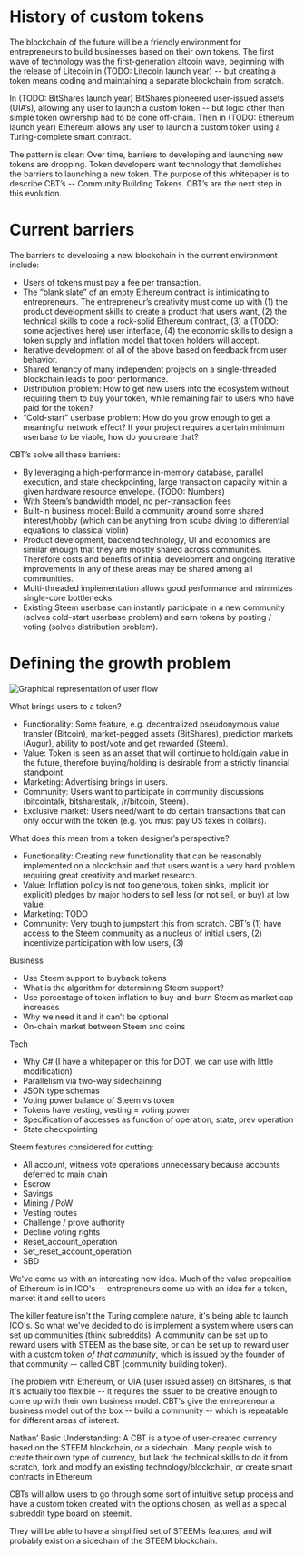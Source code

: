 # History of custom tokens

The blockchain of the future will be a friendly environment for entrepreneurs
to build businesses based on their own tokens.  The first wave of technology
was the first-generation altcoin wave, beginning with the release of Litecoin
in (TODO: Litecoin launch year) -- but creating a token means coding and
maintaining a separate blockchain from scratch.

In (TODO: BitShares launch year) BitShares pioneered user-issued assets
(UIA’s), allowing any user to launch a custom token -- but logic other
than simple token ownership had to be done off-chain.  Then in (TODO:
Ethereum launch year) Ethereum allows any user to launch a custom token
using a Turing-complete smart contract.

The pattern is clear:  Over time, barriers to developing and launching new
tokens are dropping.  Token developers want technology that demolishes the
barriers to launching a new token.  The purpose of this whitepaper is to
describe CBT’s -- Community Building Tokens.  CBT’s are the next step in
this evolution.

# Current barriers

The barriers to developing a new blockchain in the current environment include:

- Users of tokens must pay a fee per transaction.
- The “blank slate” of an empty Ethereum contract is intimidating to
entrepreneurs.  The entrepreneur’s creativity must come up with (1) the
product development skills to create a product that users want, (2) the
technical skills to code a rock-solid Ethereum contract, (3) a (TODO:
some adjectives here) user interface, (4) the economic skills to design
a token supply and inflation model that token holders will accept.
- Iterative development of all of the above based on feedback from user behavior.
- Shared tenancy of many independent projects on a single-threaded blockchain
leads to poor performance.
- Distribution problem:  How to get new users into the ecosystem without
requiring them to buy your token, while remaining fair to users who have
paid for the token?
- “Cold-start” userbase problem:  How do you grow enough to get a meaningful
network effect?  If your project requires a certain minimum userbase to be
viable, how do you create that?

CBT’s solve all these barriers:

- By leveraging a high-performance in-memory database, parallel execution,
and state checkpointing, large transaction capacity within a given hardware
resource envelope.  (TODO:  Numbers)
- With Steem’s bandwidth model, no per-transaction fees
- Built-in business model:  Build a community around some shared interest/hobby
(which can be anything from scuba diving to differential equations to
classical violin)
- Product development, backend technology, UI and economics are similar
enough that they are mostly shared across communities.  Therefore costs
and benefits of initial development and ongoing iterative improvements
in any of these areas may be shared among all communities.
- Multi-threaded implementation allows good performance and minimizes
single-core bottlenecks.
- Existing Steem userbase can instantly participate in a new community
(solves cold-start userbase problem) and earn tokens by posting / voting
(solves distribution problem).

# Defining the growth problem

![Graphical representation of user flow](img/build/userflow.png)


What brings users to a token?

- Functionality:  Some feature, e.g. decentralized pseudonymous value
transfer (Bitcoin), market-pegged assets (BitShares), prediction markets
(Augur), ability to post/vote and get rewarded (Steem).
- Value:  Token is seen as an asset that will continue to hold/gain value
in the future, therefore buying/holding is desirable from a strictly
financial standpoint.
- Marketing:  Advertising brings in users.
- Community:  Users want to participate in community discussions
(bitcointalk, bitsharestalk, /r/bitcoin, Steem).
- Exclusive market:  Users need/want to do certain transactions that
can only occur with the token (e.g. you must pay US taxes in dollars).

What does this mean from a token designer’s perspective?

- Functionality:  Creating new functionality that can be reasonably implemented
on a blockchain and that users want is a very hard problem requiring great
creativity and market research.
- Value:  Inflation policy is not too generous, token sinks,
implicit (or explicit) pledges by major holders to sell less (or not sell, or buy)
at low value.
- Marketing:  TODO
- Community:  Very tough to jumpstart this from scratch.  CBT’s (1) have access
to the Steem community as a nucleus of initial users, (2) incentivize participation with low users, (3)







Business

- Use Steem support to buyback tokens
- What is the algorithm for determining Steem support?
- Use percentage of token inflation to buy-and-burn Steem as market cap increases
- Why we need it and it can’t be optional
- On-chain market between Steem and coins

Tech
- Why C# (I have a whitepaper on this for DOT, we can use with little modification)
- Parallelism via two-way sidechaining
- JSON type schemas
- Voting power balance of Steem vs token
- Tokens have vesting, vesting = voting power
- Specification of accesses as function of operation, state, prev operation
- State checkpointing

Steem features considered for cutting:
- All account, witness vote operations unnecessary because accounts deferred to main chain
- Escrow
- Savings
- Mining / PoW
- Vesting routes
- Challenge / prove authority
- Decline voting rights
- Reset_account_operation
- Set_reset_account_operation
- SBD


We've come up with an interesting new idea.  Much of the value proposition of Ethereum is in ICO's -- entrepreneurs come up with an idea for a token, market it and sell to users

The killer feature isn't the Turing complete nature, it's being able to launch ICO's.  So what we've decided to do is implement a system where users can set up communities (think subreddits).  A community can be set up to reward users with STEEM as the base site, or can be set up to reward user with a custom token *of that community*, which is issued by the founder of that community -- called CBT (community building token).

The problem with Ethereum, or UIA (user issued asset) on BitShares, is that it's actually too flexible -- it requires the issuer to be creative enough to come up with their own business model.  CBT's give the entrepreneur a business model out of the box -- build a community -- which is repeatable for different areas of interest.









Nathan’ Basic Understanding:
A CBT is a type of user-created currency based on the STEEM blockchain, or a sidechain.. Many people wish to create their own type of currency, but lack the technical skills to do it from scratch, fork and modify an existing technology/blockchain, or create smart contracts in Ethereum.

CBTs will allow users to go through some sort of intuitive setup process and have a custom token created with the options chosen, as well as a special subreddit type board on steemit.

They will be able to have a simplified set of STEEM’s features, and will probably exist on a sidechain of the STEEM blockchain.

